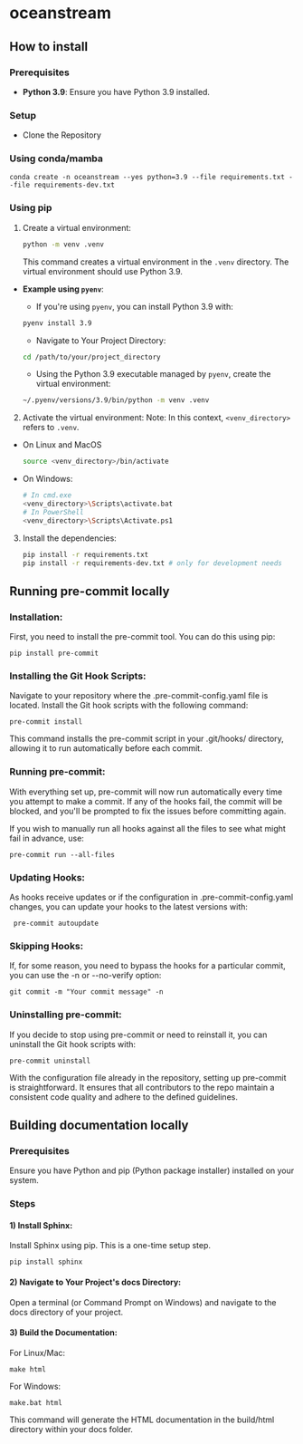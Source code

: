 # oceanstream

## How to install

### Prerequisites

- **Python 3.9**: Ensure you have Python 3.9 installed.

### Setup

- Clone the Repository

### Using conda/mamba

    conda create -n oceanstream --yes python=3.9 --file requirements.txt --file requirements-dev.txt

### Using pip

1. Create a virtual environment:
    ```bash
    python -m venv .venv
    ```
    This command creates a virtual environment in the `.venv` directory.
    The virtual environment should use Python 3.9.

- **Example using `pyenv`**:

    - If you're using `pyenv`, you can install Python 3.9 with:
    ```bash
    pyenv install 3.9
    ```

    - Navigate to Your Project Directory:
    ```bash
    cd /path/to/your/project_directory
    ```

    - Using the Python 3.9 executable managed by `pyenv`, create the virtual environment:
    ```bash
    ~/.pyenv/versions/3.9/bin/python -m venv .venv
    ```

2. Activate the virtual environment:
Note: In this context, `<venv_directory>` refers to `.venv`.
* On Linux and MacOS
    ```bash
    source <venv_directory>/bin/activate
    ```
* On Windows:
    ```bash
    # In cmd.exe
    <venv_directory>\Scripts\activate.bat
    # In PowerShell
    <venv_directory>\Scripts\Activate.ps1
    ```

3. Install the dependencies:
    ```bash
    pip install -r requirements.txt
    pip install -r requirements-dev.txt # only for development needs
    ```

## Running pre-commit locally

### Installation:
First, you need to install the pre-commit tool. You can do this using pip:

    pip install pre-commit

### Installing the Git Hook Scripts:
Navigate to your repository where the .pre-commit-config.yaml file is located. Install the Git hook scripts with the following command:

    pre-commit install

This command installs the pre-commit script in your .git/hooks/ directory, allowing it to run automatically before each commit.

### Running pre-commit:
With everything set up, pre-commit will now run automatically every time you attempt to make a commit. If any of the hooks fail, the commit will be blocked, and you'll be prompted to fix the issues before committing again.

If you wish to manually run all hooks against all the files to see what might fail in advance, use:

    pre-commit run --all-files

### Updating Hooks:
As hooks receive updates or if the configuration in .pre-commit-config.yaml changes, you can update your hooks to the latest versions with:

     pre-commit autoupdate

### Skipping Hooks:
If, for some reason, you need to bypass the hooks for a particular commit, you can use the -n or --no-verify option:


    git commit -m "Your commit message" -n

### Uninstalling pre-commit:
If you decide to stop using pre-commit or need to reinstall it, you can uninstall the Git hook scripts with:


    pre-commit uninstall

With the configuration file already in the repository, setting up pre-commit is straightforward. It ensures that all contributors to the repo maintain a consistent code quality and adhere to the defined guidelines.

## Building documentation locally

### Prerequisites

Ensure you have Python and pip (Python package installer) installed on your system.

### Steps

#### 1) Install Sphinx:

Install Sphinx using pip. This is a one-time setup step.

    pip install sphinx

#### 2) Navigate to Your Project's docs Directory:

Open a terminal (or Command Prompt on Windows) and navigate to the docs directory of your project.

#### 3) Build the Documentation:

For Linux/Mac:

    make html

For Windows:

    make.bat html

This command will generate the HTML documentation in the build/html directory within your docs folder.
